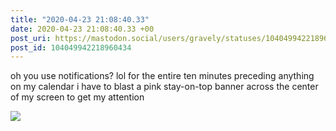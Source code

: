 ```yaml
---
title: "2020-04-23 21:08:40.33"
date: 2020-04-23 21:08:40.33 +00
post_uri: https://mastodon.social/users/gravely/statuses/104049942218960434
post_id: 104049942218960434
---
```

oh you use notifications? lol for the entire ten minutes preceding anything on my calendar i have to blast a pink stay-on-top banner across the center of my screen to get my attention


![](/images/27861387.jpg)

